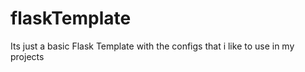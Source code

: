 # flaskTemplate

Its just a basic Flask Template with the configs that i like to use in my projects
